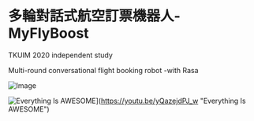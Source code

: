 # 多輪對話式航空訂票機器人-MyFlyBoost
 
TKUIM 2020 independent study  

Multi-round conversational flight booking robot -with Rasa  

![Image](https://imgur.com/gallery/3jVi0yI)



![Everything Is AWESOME](http://i.imgur.com/Ot5DWAW.png)](https://youtu.be/yQazejdPJ_w "Everything Is AWESOME")
